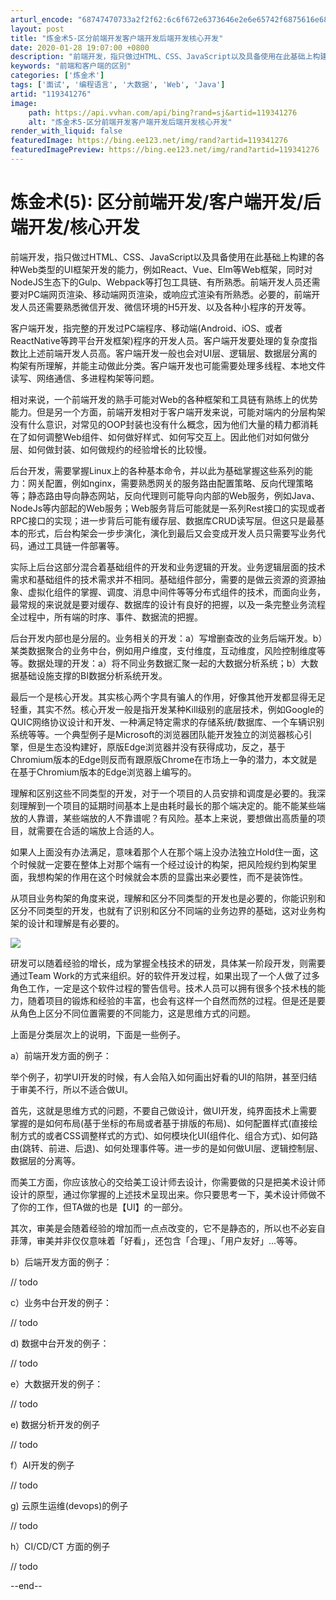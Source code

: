 ```yaml
---
arturl_encode: "68747470733a2f2f62:6c6f672e6373646e2e6e65742f6875616e6875696c6f6e672f:61727469636c652f64657461696c732f313139333431323736"
layout: post
title: "炼金术5-区分前端开发客户端开发后端开发核心开发"
date: 2020-01-28 19:07:00 +0800
description: "前端开发，指只做过HTML、CSS、JavaScript以及具备使用在此基础上构建的各种Web类型的"
keywords: "前端和客户端的区别"
categories: ['炼金术']
tags: ['面试', '编程语言', '大数据', 'Web', 'Java']
artid: "119341276"
image:
    path: https://api.vvhan.com/api/bing?rand=sj&artid=119341276
    alt: "炼金术5-区分前端开发客户端开发后端开发核心开发"
render_with_liquid: false
featuredImage: https://bing.ee123.net/img/rand?artid=119341276
featuredImagePreview: https://bing.ee123.net/img/rand?artid=119341276
---
```


# 炼金术(5): 区分前端开发/客户端开发/后端开发/核心开发

前端开发，指只做过HTML、CSS、JavaScript以及具备使用在此基础上构建的各种Web类型的UI框架开发的能力，例如React、Vue、Elm等Web框架，同时对NodeJS生态下的Gulp、Webpack等打包工具链、有所熟悉。前端开发人员还需要对PC端网页渲染、移动端网页渲染，或响应式渲染有所熟悉。必要的，前端开发人员还需要熟悉微信开发、微信环境的H5开发、以及各种小程序的开发等。

客户端开发，指完整的开发过PC端程序、移动端(Android、iOS、或者ReactNative等跨平台开发框架)程序的开发人员。客户端开发要处理的复杂度指数比上述前端开发人员高。客户端开发一般也会对UI层、逻辑层、数据层分离的构架有所理解，并能主动做此分类。客户端开发也可能需要处理多线程、本地文件读写、网络通信、多进程构架等问题。

相对来说，一个前端开发的熟手可能对Web的各种框架和工具链有熟练上的优势能力。但是另一个方面，前端开发相对于客户端开发来说，可能对端内的分层构架没有什么意识，对常见的OOP封装也没有什么概念，因为他们大量的精力都消耗在了如何调整Web组件、如何做好样式、如何写交互上。因此他们对如何做分层、如何做封装、如何做规约的经验增长的比较慢。

后台开发，需要掌握Linux上的各种基本命令，并以此为基础掌握这些系列的能力：网关配置，例如nginx，需要熟悉网关的服务路由配置策略、反向代理策略等；静态路由导向静态网站，反向代理则可能导向内部的Web服务，例如Java、NodeJs等内部起的Web服务；Web服务背后可能就是一系列Rest接口的实现或者RPC接口的实现；进一步背后可能有缓存层、数据库CRUD读写层。但这只是最基本的形式，后台构架会一步步演化，演化到最后又会变成开发人员只需要写业务代码，通过工具链一件部署等。

实际上后台这部分混合着基础组件的开发和业务逻辑的开发。业务逻辑层面的技术需求和基础组件的技术需求并不相同。基础组件部分，需要的是做云资源的资源抽象、虚拟化组件的掌握、调度、消息中间件等等分布式组件的技术，而面向业务，最常规的来说就是要对缓存、数据库的设计有良好的把握，以及一条完整业务流程全过程中，所有端的时序、事件、数据流的把握。

后台开发内部也是分层的。业务相关的开发：a）写增删查改的业务后端开发。b）某类数据聚合的业务中台，例如用户维度，支付维度，互动维度，风险控制维度等等。数据处理的开发：a）将不同业务数据汇聚一起的大数据分析系统；b）大数据基础设施支撑的BI数据分析系统开发。

最后一个是核心开发。其实核心两个字具有骗人的作用，好像其他开发都显得无足轻重，其实不然。核心开发一般是指开发某种Kill级别的底层技术，例如Google的QUIC网络协议设计和开发、一种满足特定需求的存储系统/数据库、一个车辆识别系统等等。一个典型例子是Microsoft的浏览器团队能开发独立的浏览器核心引擎，但是生态没构建好，原版Edge浏览器并没有获得成功，反之，基于Chromium版本的Edge则反而有跟原版Chrome在市场上一争的潜力，本文就是在基于Chromium版本的Edge浏览器上编写的。

理解和区别这些不同类型的开发，对于一个项目的人员安排和调度是必要的。我深刻理解到一个项目的延期时间基本上是由耗时最长的那个端决定的。能不能某些端放的人靠谱，某些端放的人不靠谱呢？有风险。基本上来说，要想做出高质量的项目，就需要在合适的端放上合适的人。

如果人上面没有办法满足，意味着那个人在那个端上没办法独立Hold住一面，这个时候就一定要在整体上对那个端有一个经过设计的构架，把风险规约到构架里面，我想构架的作用在这个时候就会本质的显露出来必要性，而不是装饰性。

从项目业务构架的角度来说，理解和区分不同类型的开发也是必要的，你能识别和区分不同类型的开发，也就有了识别和区分不同端的业务边界的基础，这对业务构架的设计和理解是有必要的。

![](https://i-blog.csdnimg.cn/blog_migrate/01355138ae4f4f9b3855ddcde2058066.png)

研发可以随着经验的增长，成为掌握全栈技术的研发，具体某一阶段开发，则需要通过Team Work的方式来组织。好的软件开发过程，如果出现了一个人做了过多角色工作，一定是这个软件过程的警告信号。技术人员可以拥有很多个技术栈的能力，随着项目的锻炼和经验的丰富，也会有这样一个自然而然的过程。但是还是要从角色上区分不同位置需要的不同能力，这是思维方式的问题。

上面是分类层次上的说明，下面是一些例子。

a）前端开发方面的例子：

举个例子，初学UI开发的时候，有人会陷入如何画出好看的UI的陷阱，甚至归结于审美不行，所以不适合做UI。

首先，这就是思维方式的问题，不要自己做设计，做UI开发，纯界面技术上需要掌握的是如何布局(基于坐标的布局或者基于排版的布局)、如何配置样式(直接绘制方式的或者CSS调整样式的方式)、如何模块化UI(组件化、组合方式)、如何路由(跳转、前进、后退)、如何处理事件等。进一步的是如何做UI层、逻辑控制层、数据层的分离等。

而美工方面，你应该放心的交给美工设计师去设计，你需要做的只是把美术设计师设计的原型，通过你掌握的上述技术呈现出来。你只要思考一下，美术设计师做不了你的工作，但TA做的也是【UI】的一部分。

其次，审美是会随着经验的增加而一点点改变的，它不是静态的，所以也不必妄自菲薄，审美并非仅仅意味着「好看」，还包含「合理」、「用户友好」...等等。

b）后端开发方面的例子：

// todo

c）业务中台开发的例子：

// todo

d) 数据中台开发的例子：

// todo

e）大数据开发的例子：

// todo

e) 数据分析开发的例子

// todo

f）AI开发的例子

// todo

g) 云原生运维(devops)的例子

// todo

h）CI/CD/CT 方面的例子

// todo

--end--